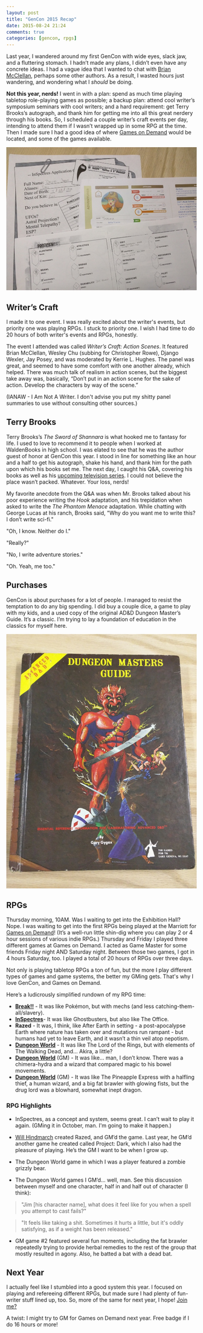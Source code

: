 ```yaml
---
layout: post
title: "GenCon 2015 Recap"
date: 2015-08-24 21:24
comments: true
categories: [gencon, rpgs]
---
```


Last year, I wandered around my first GenCon with wide eyes, slack jaw, and a fluttering stomach. I hadn’t made any plans, I didn’t even have any concrete ideas. I had a vague idea that I wanted to chat with [Brian McClellan](http://www.brianmcclellan.com/), perhaps some other authors. As a result, I wasted hours just wandering, and wondering what I _should_ be doing.

**Not this year, nerds!** I went in with a plan: spend as much time playing tabletop role-playing games as possible; a backup plan: attend cool writer’s symposium seminars with cool writers; and a hard requirement: get Terry Brooks’s autograph, and thank him for getting me into all this great nerdery through his books. So, I scheduled a couple writer’s craft events per day, intending to attend them if I wasn’t wrapped up in some RPG at the time. Then I made sure I had a good idea of where [Games on Demand](http://www.indiegamesondemand.org/) would be located, and some of the games available.

![Character Sheets](/images/char-sheets-gencon-god-2015.jpg "Character Sheets from my Games on Demand exploits")

## Writer’s Craft

I made it to one event. I was really excited about the writer's events, but priority one was playing RPGs. I stuck to priority one. I wish I had time to do 20 hours of both writer's events and RPGs, honestly.

The event I attended was called _Writer’s Craft: Action Scenes_. It featured Brian McClellan, Wesley Chu (subbing for Christopher Rowe), Django Wexler, Jay Posey, and was moderated by Kerrie L. Hughes. The panel was great, and seemed to have some comfort with one another already, which helped. There was much talk of realism in action scenes, but the biggest take away was, basically, “Don’t put in an action scene for the sake of action. Develop the characters by way of the scene.”

(IANAW - I Am Not A Writer. I don't advise you put my shitty panel summaries to use without consulting other sources.)

## Terry Brooks

Terry Brooks’s _The Sword of Shannara_ is what hooked me to fantasy for life. I used to love to recommend it to people when I worked at WaldenBooks in high school. I was elated to see that he was the author guest of honor at GenCon this year. I stood in line for something like an hour and a half to get his autograph, shake his hand, and thank him for the path upon which his books set me. The next day, I caught his Q&A, covering his books as well as his [upcoming television series](https://en.wikipedia.org/wiki/The_Shannara_Chronicles). I could not believe the place wasn’t packed. Whatever. Your loss, nerds!

My favorite anecdote from the Q&A was when Mr. Brooks talked about his poor experience writing the _Hook_ adaptation, and his trepidation when asked to write the _The Phantom Menace_ adaptation. While chatting with George Lucas at his ranch, Brooks said, "Why do you want me to write this? I don’t write sci-fi."

"Oh, I know. Neither do I."

"Really?"

"No, I write adventure stories."

"Oh. Yeah, me too."

## Purchases

GenCon is about purchases for a lot of people. I managed to resist the temptation to do any big spending. I did buy a couple dice, a game to play with my kids, and a used copy of the original AD&D Dungeon Master’s Guide. It’s a classic. I’m trying to lay a foundation of education in the classics for myself here.

![AD&D DMG](/images/adnd-dmg.jpg "My actual copy of THE DM Guide")

## RPGs

Thursday morning, 10AM. Was I waiting to get into the Exhibition Hall? Nope. I was waiting to get into the first RPGs being played at the Marriott for [Games on Demand](http://www.indiegamesondemand.org/)! (It’s a well-run little shin-dig where you can play 2 or 4 hour sessions of various indie RPGs.) Thursday and Friday I played three different games at Games on Demand. I acted as Game Master for some friends Friday night AND Saturday night. Between those two games, I got in 4 hours Saturday, too. I played a total of 20 hours of RPGs over three days.

Not only is playing tabletop RPGs a ton of fun, but the more I play different types of games and game systems, the better my GMing gets. That's why I love GenCon, and Games on Demand.

Here’s a ludicrously simplified rundown of my RPG time:

+ [**Break!!**](http://www.breakrpg.com/) - It was like Pokémon, but with mechs (and less catching-them-all/slavery).
+ [**InSpectres**](http://www.memento-mori.com/rpg/inspectres)- It was like Ghostbusters, but also like The Office.
+ **Razed** - It was, I think, like After Earth in setting - a post-apocalypse Earth where nature has taken over and mutations run rampant - but humans had yet to leave Earth, and it wasn’t a thin veil atop nepotism.
+ [**Dungeon World**](http://dungeon-world.com) - It was like The Lord of the Rings, but with elements of The Walking Dead, and... Akira, a little?
+ [**Dungeon World**](http://dungeon-world.com/) (GM) - It was like… man, I don’t know. There was a chimera-hydra and a wizard that compared magic to his bowel movements.
+ [**Dungeon World**](http://dungeon-world.com/) (GM) - It was like The Pineapple Express with a halfling thief, a human wizard, and a big fat brawler with glowing fists, but the drug lord was a blowhard, somewhat inept dragon.

### RPG Highlights

+ InSpectres, as a concept and system, seems great. I can’t wait to play it again. (GMing it in October, man. I'm going to make it happen.)

+ [Will Hindmarch](https://twitter.com/wordwill) created Razed, and GM’d the game. Last year, he GM’d another game he created called Project: Dark, which I also had the pleasure of playing. He’s the GM I want to be when I grow up.

+ The Dungeon World game in which I was a player featured a zombie grizzly bear.

+ The Dungeon World games I GM’d… well, man. See this discussion between myself and one character, half in and half out of character (I think):

> "Jim [his character name], what does it feel like for you when a spell you attempt to cast fails?"

> "It feels like taking a shit. Sometimes it hurts a little, but it's oddly satisfying, as if a weight has been released."

+ GM game #2 featured several fun moments, including the fat brawler repeatedly trying to provide herbal remedies to the rest of the group that mostly resulted in agony. Also, he batted a bat with a dead bat.

## Next Year

I actually feel like I stumbled into a good system this year. I focused on playing and refereeing different RPGs, but made sure I had plenty of fun-writer stuff lined up, too. So, more of the same for next year, I hope! [Join me?](mailto:miles@mileszs.com)

A twist: I might try to GM for Games on Demand next year. Free badge if I do 16 hours or more!
